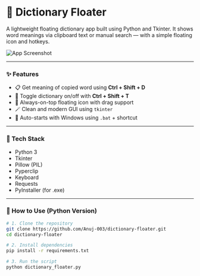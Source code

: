 # 🧠 Dictionary Floater

A lightweight floating dictionary app built using Python and Tkinter. It shows word meanings via clipboard text or manual search — with a simple floating icon and hotkeys.

![App Screenshot](https://github.com/Anuj-003/dictionary-floater/assets/your-screenshot.png) <!-- (Optional if you upload screenshot) -->

---

### ✨ Features

- 📋 Get meaning of copied word using **Ctrl + Shift + D**
- 🔄 Toggle dictionary on/off with **Ctrl + Shift + T**
- 📌 Always-on-top floating icon with drag support
- 🪄 Clean and modern GUI using `tkinter`
- 💾 Auto-starts with Windows using `.bat` + shortcut

---

### 🔧 Tech Stack

- Python 3
- Tkinter
- Pillow (PIL)
- Pyperclip
- Keyboard
- Requests
- PyInstaller (for .exe)

---

### 🚀 How to Use (Python Version)

```bash
# 1. Clone the repository
git clone https://github.com/Anuj-003/dictionary-floater.git
cd dictionary-floater

# 2. Install dependencies
pip install -r requirements.txt

# 3. Run the script
python dictionary_floater.py

